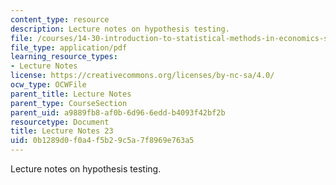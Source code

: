 ```yaml
---
content_type: resource
description: Lecture notes on hypothesis testing.
file: /courses/14-30-introduction-to-statistical-methods-in-economics-spring-2009/0b1289d0f0a4f5b29c5a7f8969e763a5_MIT14_30s09_lec23.pdf
file_type: application/pdf
learning_resource_types:
- Lecture Notes
license: https://creativecommons.org/licenses/by-nc-sa/4.0/
ocw_type: OCWFile
parent_title: Lecture Notes
parent_type: CourseSection
parent_uid: a9889fb8-af0b-6d96-6edd-b4093f42bf2b
resourcetype: Document
title: Lecture Notes 23
uid: 0b1289d0-f0a4-f5b2-9c5a-7f8969e763a5
---
```

Lecture notes on hypothesis testing.
